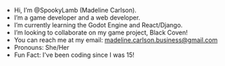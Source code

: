 - Hi, I’m @SpookyLamb (Madeline Carlson).
- I’m a game developer and a web developer.
- I’m currently learning the Godot Engine and React/Django.
- I’m looking to collaborate on my game project, Black Coven!
- You can reach me at my email: madeline.carlson.business@gmail.com
- Pronouns: She/Her
- Fun Fact: I've been coding since I was 15!
